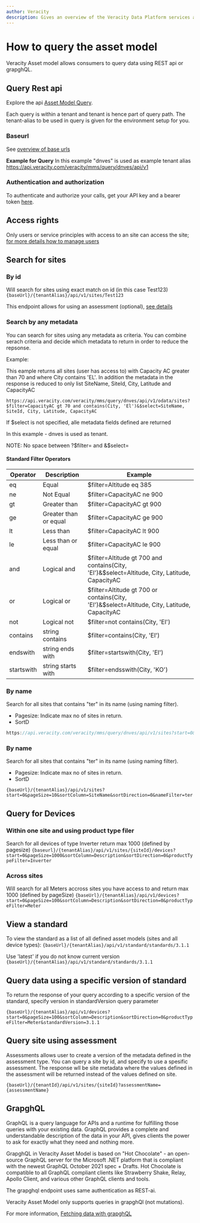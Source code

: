 ```yaml
---
author: Veracity
description: Gives an overview of the Veracity Data Platform services and related components.
---
```


# How to query the asset model

Veracity Asset model allows consumers to query data using REST api or grapghQL. 

## Query Rest api
Explore the api [Asset Model Query](https://developer.veracity.com/docs/section/api-explorer/76904bcb-1aaf-4a2f-8512-3af36fdadb2f/developerportal/DataFabric-MMS-Query-API-swagger.json). 

Each query is within a tenant and tenant is hence part of query path. 
The tenant-alias to be used in query is given for the environment setup for you.

### Baseurl
See [overview of base urls](https://developer.veracity.com/docs/section/dataplatform/apiendpoints)

**Example for Query**
In this example "dnves" is used as example tenant alias
https://api.veracity.com/veracity/mms/query/dnves/api/v1


### Authentication and authorization
To authenticate and authorize your calls, get your API key and a bearer token [here](../auth.md).

## Access rights
Only users or service principles with access to an site can access the site; [for more details how to manage users](accesscontrol.md)


## Search for sites

### By id
Will search for sites using exact match on id (in this case Test123)
`{baseUrl}/{tenantAlias}/api/v1/sites/Test123`

This endpoint allows for using an assessment (optional), [see details](#query-site-using-assessment)

### Search by any metadata
You can search for sites using any metadata as criteria. You can combine serach criteria and decide which metadata to return in order to reduce the repsonse.

Example:

This eample returns all sites (user has access to) with Capacity AC greater than 70 and where City contains 'EL'. In addition the metadata in the response is reduced to only list SiteName, SiteId, City, Latitude and CapacityAC
```
https://api.veracity.com/veracity/mms/query/dnves/api/v1/odata/sites?$filter=CapacityAC gt 70 and contains(City, 'El')&$select=SiteName, SiteId, City, Latitude, CapacityAC
```

If $select is not specified, alle metadata fields defined are returned

In this example - dnves is used as tenant.

NOTE: No space between ?$filter=   and &$select=

#### Standard Filter Operators

|Operator | Description | Example|
|--|--|--|
|eq|Equal |  $filter=Altitude eq 385|
|ne| Not Equal| $filter=CapacityAC ne 900 |
|gt| Greater than|$filter=CapacityAC gt 900 |
|ge| Greater than or equal|$filter=CapacityAC ge 900 |
|lt| Less than | $filter=CapacityAC lt 900 |
|le| Less than or equal|$filter=CapacityAC le 900 |
|and | Logical and |$filter=Altitude gt 700 and contains(City, 'El')&$select=Altitude, City, Latitude, CapacityAC |
|or | Logical or |$filter=Altitude gt 700 or contains(City, 'El')&$select=Altitude, City, Latitude, CapacityAC |
|not| Logical not  | $filter=not contains(City, 'El')|
|contains | string contains | $filter=contains(City, 'El')|
|endswith|  string ends with | $filter=startswith(City, 'El')|
|startswith|  string starts with | $filter=endsswith(City, 'KO')|


### By name
Search for all sites that contains "ter" in its name (using naming filter).
- Pagesize: Indicate max no of sites in return.
- SortD

```cs
https://api.veracity.com/veracity/mms/query/dnves/api/v1/sites?start=0&pageSize=10&sortColumn=SiteName&sortDirection=0&nameFilter=ter
```

### By name
Search for all sites that contains "ter" in its name (using naming filter).
- Pagesize: Indicate max no of sites in return.
- SortD


`{baseUrl}/{tenantAlias}/api/v1/sites?start=0&pageSize=10&sortColumn=SiteName&sortDirection=0&nameFilter=ter`
## Query for Devices
### Within one site and using product type filer
Search for all devices of type Inverter  return max 1000 (defined by pagesize)
`{baseurl}/{tenantAlias}/api/v1/sites/{siteId}/devices?start=0&pageSize=1000&sortColumn=Description&sortDirection=0&productTypeFilter=Inverter`

### Across sites 
Will search for all Meters accross sites you have access to and return max 1000 (defined by pageSize)
`{baseUrl}/{tenantAlias}/api/v1/devices?start=0&pageSize=100&sortColumn=Description&sortDirection=0&productTypeFilter=Meter`

## View a standard

To view the standard as a list of all defined asset models (sites and all device types):
`{baseUrl}/{tenantAlias}/api/v1/standard/standards/3.1.1`

Use 'latest' if you do not know current version
`{baseUrl}/{tenantAlias}/api/v1/standard/standards/3.1.1`


## Query data using a specific version of standard
To return the response of your query according to a specific version of the standard, specify version in standardVersion query parameter

`{baseUrl}/{tenantAlias}/api/v1/devices?start=0&pageSize=100&sortColumn=Description&sortDirection=0&productTypeFilter=Meter&standardVersion=3.1.1`


## Query site using assessment

Assessments allows user to create a version of the metadata defined in the assessment type. 
You can query a site by id, and specify to use a spesific assessment. The response wll be site metadata where the values defined in the assessment will be returned instead of the values defined on site.

`{baseUrl}/{tenantId}/api/v1/sites/{siteId}?assessmentName={assessmentName}`



## GrapghQL
GraphQL is a query language for APIs and a runtime for fulfilling those queries with your existing data. GraphQL provides a complete and understandable description of the data in your API, gives clients the power to ask for exactly what they need and nothing more.

GrapghQL in Veracity Asset Model is based on "Hot Chocolate" - an open-source GraphQL server for the Microsoft .NET platform that is compliant with the newest GraphQL October 2021 spec + Drafts. Hot Chocolate is compatible to all GraphQL compliant clients like Strawberry Shake, Relay, Apollo Client, and various other GraphQL clients and tools.

The grapghql endpoint uses same authentication as REST-ai.

Veracity Asset Model only supports queries in grapghQl (not mutations).

For more information, [Fetching data with grapghQL](https://chillicream.com/docs/hotchocolate/v13/fetching-data)
